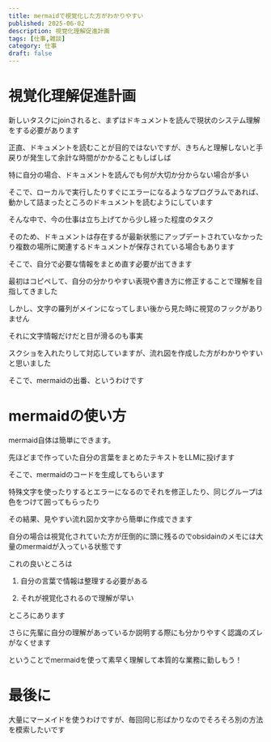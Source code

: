 ```yaml
---
title: mermaidで視覚化した方がわかりやすい
published: 2025-06-02
description: 視覚化理解促進計画
tags: [仕事,雑談]
category: 仕事
draft: false
---
```


# 視覚化理解促進計画

新しいタスクにjoinされると、まずはドキュメントを読んで現状のシステム理解をする必要があります

正直、ドキュメントを読むことが目的ではないですが、きちんと理解しないと手戻りが発生して余計な時間がかかることもしばしば

特に自分の場合、ドキュメントを読んでも何が大切か分からない場合が多い

そこで、ローカルで実行したりすぐにエラーになるようなプログラムであれば、動かして詰まったところのドキュメントを読むようにしています

そんな中で、今の仕事は立ち上げてから少し経った程度のタスク

そのため、ドキュメントは存在するが最新状態にアップデートされていなかったり複数の場所に関連するドキュメントが保存されている場合もあります

そこで、自分で必要な情報をまとめ直す必要が出てきます

最初はコピペして、自分の分かりやすい表現や書き方に修正することで理解を目指してきました

しかし、文字の羅列がメインになってしまい後から見た時に視覚のフックがありません

それに文字情報だけだと目が滑るのも事実

スクショを入れたりして対応していますが、流れ図を作成した方がわかりやすいと思いました

そこで、mermaidの出番、というわけです


# mermaidの使い方

mermaid自体は簡単にできます。

先ほどまで作っていた自分の言葉をまとめたテキストをLLMに投げます

そこで、mermaidのコードを生成してもらいます

特殊文字を使ったりするとエラーになるのでそれを修正したり、同じグループは色をつけて囲ってもらったり

その結果、見やすい流れ図か文字から簡単に作成できます

自分の場合は視覚化されていた方が圧倒的に頭に残るのでobsidainのメモには大量のmermaidが入っている状態です

これの良いところは

1. 自分の言葉で情報は整理する必要がある

2. それが視覚化されるので理解が早い

ところにあります

さらに先輩に自分の理解があっているか説明する際にも分かりやすく認識のズレがなくせます

ということでmermaidを使って素早く理解して本質的な業務に勤しもう！

# 最後に

大量にマーメイドを使うわけですが、毎回同じ形ばかりなのでそろそろ別の方法を模索したいです


